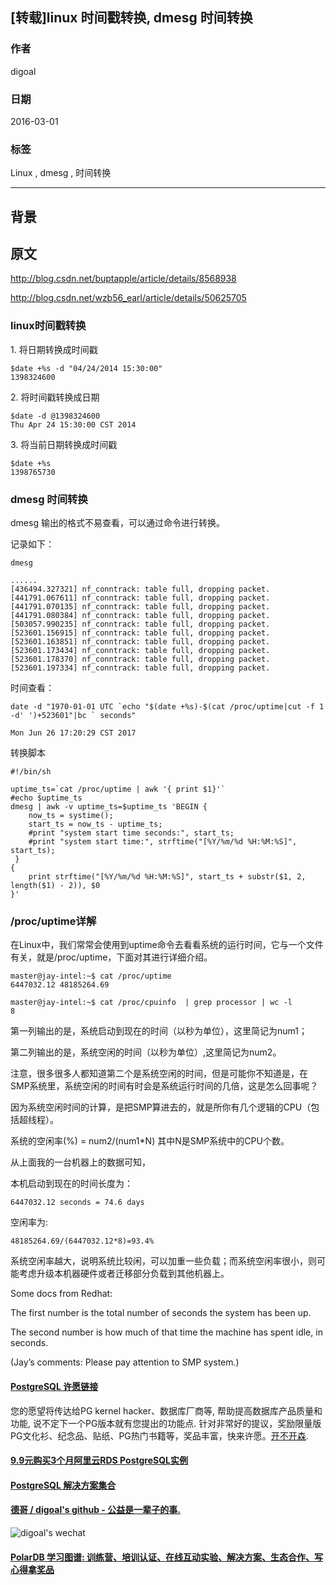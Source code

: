 ## [转载]linux 时间戳转换, dmesg 时间转换  
                        
### 作者                        
digoal                        
                        
### 日期                        
2016-03-01                       
                        
### 标签                        
Linux , dmesg , 时间转换    
                        
----                        
                        
## 背景       
## 原文  
http://blog.csdn.net/buptapple/article/details/8568938  
  
http://blog.csdn.net/wzb56_earl/article/details/50625705  
  
### linux时间戳转换  
  
1\. 将日期转换成时间戳  
  
```  
$date +%s -d "04/24/2014 15:30:00"  
1398324600  
```  
  
2\. 将时间戳转换成日期  
  
```  
$date -d @1398324600  
Thu Apr 24 15:30:00 CST 2014  
```  
  
3\. 将当前日期转换成时间戳  
  
```  
$date +%s  
1398765730  
```  
  
### dmesg 时间转换  
  
dmesg 输出的格式不易查看，可以通过命令进行转换。  
  
记录如下：  
  
```  
dmesg  
  
......  
[436494.327321] nf_conntrack: table full, dropping packet.  
[441791.067611] nf_conntrack: table full, dropping packet.  
[441791.070135] nf_conntrack: table full, dropping packet.  
[441791.080384] nf_conntrack: table full, dropping packet.  
[503057.990235] nf_conntrack: table full, dropping packet.  
[523601.156915] nf_conntrack: table full, dropping packet.  
[523601.163851] nf_conntrack: table full, dropping packet.  
[523601.173434] nf_conntrack: table full, dropping packet.  
[523601.178370] nf_conntrack: table full, dropping packet.  
[523601.197334] nf_conntrack: table full, dropping packet.  
```  
  
时间查看：  
  
```  
date -d "1970-01-01 UTC `echo "$(date +%s)-$(cat /proc/uptime|cut -f 1 -d' ')+523601"|bc ` seconds"  
  
Mon Jun 26 17:20:29 CST 2017  
```  
   
转换脚本   
  
```
#!/bin/sh

uptime_ts=`cat /proc/uptime | awk '{ print $1}'`
#echo $uptime_ts
dmesg | awk -v uptime_ts=$uptime_ts 'BEGIN {
    now_ts = systime();
    start_ts = now_ts - uptime_ts;
    #print "system start time seconds:", start_ts;
    #print "system start time:", strftime("[%Y/%m/%d %H:%M:%S]", start_ts);
 }
{
    print strftime("[%Y/%m/%d %H:%M:%S]", start_ts + substr($1, 2, length($1) - 2)), $0
}'
```
  
### /proc/uptime详解  
  
在Linux中，我们常常会使用到uptime命令去看看系统的运行时间，它与一个文件有关，就是/proc/uptime，下面对其进行详细介绍。  
  
```  
master@jay-intel:~$ cat /proc/uptime  
6447032.12 48185264.69  
  
master@jay-intel:~$ cat /proc/cpuinfo  | grep processor | wc -l  
8  
```  
  
第一列输出的是，系统启动到现在的时间（以秒为单位），这里简记为num1；  
  
第二列输出的是，系统空闲的时间（以秒为单位）,这里简记为num2。  
  
注意，很多很多人都知道第二个是系统空闲的时间，但是可能你不知道是，在SMP系统里，系统空闲的时间有时会是系统运行时间的几倍，这是怎么回事呢？  
  
因为系统空闲时间的计算，是把SMP算进去的，就是所你有几个逻辑的CPU（包括超线程）。  
  
系统的空闲率(%) = num2/(num1*N) 其中N是SMP系统中的CPU个数。  
  
从上面我的一台机器上的数据可知，  
  
本机启动到现在的时间长度为：  
  
```  
6447032.12 seconds = 74.6 days  
```  
  
空闲率为:  
  
```  
48185264.69/(6447032.12*8)=93.4%  
```  
  
系统空闲率越大，说明系统比较闲，可以加重一些负载；而系统空闲率很小，则可能考虑升级本机器硬件或者迁移部分负载到其他机器上。  
  
Some docs from Redhat:  
  
The first number is the total number of seconds the system has been up.   
  
The second number is how much of that time the machine has spent idle, in seconds.   
  
(Jay’s comments: Please pay attention to SMP system.)  
  
  
  
  
  
  
  
  
  
  
  
  
  
  
  
  
  
  
  
  
  
  
  
  
  
  
  
  
  
  
  
  
  
  
  
  
  
  
  
  
  
  
  
  
  
  
  
  
  
  
  
  
  
  
  
  
  
  
  
  
  
  
  
  
  
  
  
  
  
  
  
  
  
#### [PostgreSQL 许愿链接](https://github.com/digoal/blog/issues/76 "269ac3d1c492e938c0191101c7238216")
您的愿望将传达给PG kernel hacker、数据库厂商等, 帮助提高数据库产品质量和功能, 说不定下一个PG版本就有您提出的功能点. 针对非常好的提议，奖励限量版PG文化衫、纪念品、贴纸、PG热门书籍等，奖品丰富，快来许愿。[开不开森](https://github.com/digoal/blog/issues/76 "269ac3d1c492e938c0191101c7238216").  
  
  
#### [9.9元购买3个月阿里云RDS PostgreSQL实例](https://www.aliyun.com/database/postgresqlactivity "57258f76c37864c6e6d23383d05714ea")
  
  
#### [PostgreSQL 解决方案集合](https://yq.aliyun.com/topic/118 "40cff096e9ed7122c512b35d8561d9c8")
  
  
#### [德哥 / digoal's github - 公益是一辈子的事.](https://github.com/digoal/blog/blob/master/README.md "22709685feb7cab07d30f30387f0a9ae")
  
  
![digoal's wechat](../pic/digoal_weixin.jpg "f7ad92eeba24523fd47a6e1a0e691b59")
  
  
#### [PolarDB 学习图谱: 训练营、培训认证、在线互动实验、解决方案、生态合作、写心得拿奖品](https://www.aliyun.com/database/openpolardb/activity "8642f60e04ed0c814bf9cb9677976bd4")
  
